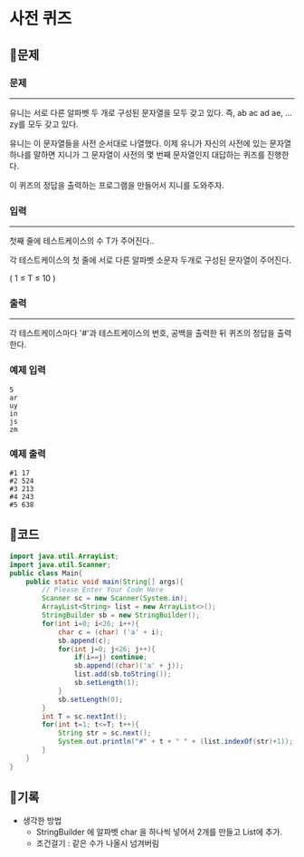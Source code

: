 # ****사전 퀴즈****

## 📍문제

### **문제**

---

유니는 서로 다른 알파벳 두 개로 구성된 문자열을 모두 갖고 있다. 즉, ab ac ad ae, … zy를 모두 갖고 있다.

유니는 이 문자열들을 사전 순서대로 나열했다. 이제 유니가 자신의 사전에 있는 문자열 하나를 말하면 지니가 그 문자열이 사전의 몇 번째 문자열인지 대답하는 퀴즈를 진행한다.

이 퀴즈의 정답을 출력하는 프로그램을 만들어서 지니를 도와주자.

### **입력**

---

첫째 줄에 테스트케이스의 수 T가 주어진다..

각 테스트케이스의 첫 줄에 서로 다른 알파벳 소문자 두개로 구성된 문자열이 주어진다.

( 1 ≤ T ≤ 10 )

### **출력**

---

각 테스트케이스마다 '#'과 테스트케이스의 번호, 공백을 출력한 뒤 퀴즈의 정답을 출력한다.

### **예제 입력**

```
5
ar
uy
in
js
zm

```

### **예제 출력**

```
#1 17
#2 524
#3 213
#4 243
#5 638
```

## 📍코드

```java
import java.util.ArrayList;
import java.util.Scanner;
public class Main{
    public static void main(String[] args){
        // Please Enter Your Code Here
        Scanner sc = new Scanner(System.in);
        ArrayList<String> list = new ArrayList<>();
        StringBuilder sb = new StringBuilder();
        for(int i=0; i<26; i++){
            char c = (char) ('a' + i);
            sb.append(c);
            for(int j=0; j<26; j++){
                if(i==j) continue;
                sb.append((char)('a' + j));
                list.add(sb.toString());
                sb.setLength(1);
            }
            sb.setLength(0);
        }
        int T = sc.nextInt();
        for(int t=1; t<=T; t++){
            String str = sc.next();
            System.out.println("#" + t + " " + (list.indexOf(str)+1));
        }
    }
}
```

## 📍기록

- 생각한 방법
    - StringBuilder 에 알파벳 char 을 하나씩 넣어서 2개를 만들고 List에 추가.
    - 조건걸기 : 같은 수가 나올시 넘겨버림
